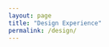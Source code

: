 ```yaml
---
layout: page
title: "Design Experience"
permalink: /design/
---
```


<head>
	<!-- <link rel="stylesheet" type="text/css" href="page.css"> -->
	<style>
		.entry{
			/* --background-color: #F5F5F5; */
			display: grid;
			border-style: solid;
			border-color: #F5F5F5;
			grid-auto-rows: auto;
			padding: 5%;
			position: relative;
			box-sizing: border-box;
			border-radius: 5px;
		}

		img{
			object-fit: cover;
			width: 12em;
			height: 7em;
			padding:0em 0em 0em 0em;
		}

		.image{
			max-width: 100%;
			object-fit: cover;
			width: 12em;
			height: 7em;
			padding:0em 0em 0em 0em;
		}

		.grid{
			display: grid;
			grid-template-columns: repeat(auto-fit, minmax(180px, 2fr));
			grid-template-rows: auto auto auto;
			grid-column-gap: 0.5em;
			grid-row-gap: 1em;
		}

		.no-picture {
			margin-top: 0.5em;
		}

		#section{
			font-size: 0.7em;
		}

		#headline{
			font-size: 0.9em;
		}

		#date{
			font-size: 0.6em;
		}

	</style>
</head>

<body>
	<h2>Design</h2>

	<p>I design websites, graphics, and layouts that keep the user engaged and informed.</p>


</body>

